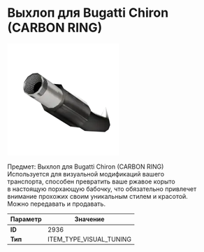 # Выхлоп для Bugatti Chiron (CARBON RING)

![Item Image](../img/2936.webp?raw=true)

Предмет: Выхлоп для Bugatti Chiron (CARBON RING)<br>Используется для визуальной модификаций вашего<br>транспорта, способен превратить ваше ржавое корыто<br>в настоящую порхающую бабочку, что обязательно привлечет<br>внимание прохожих своим уникальным стилем и красотой.<br>Можно передавать и продавать.


| Параметр | Значение |
|----------|----------|
| **ID** | 2936 |
| **Тип** | ITEM_TYPE_VISUAL_TUNING |

